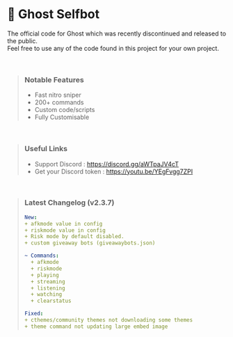 # 👻 Ghost Selfbot

The official code for Ghost which was recently discontinued and released to the public.  
Feel free to use any of the code found in this project for your own project.   
   
<br />
  
> ### Notable Features
> - Fast nitro sniper
> - 200+ commands
> - Custom code/scripts
> - Fully Customisable
  
<br />
  
> ### Useful Links  
> - Support Discord : https://discord.gg/aWTpaJV4cT
> - Get your Discord token : https://youtu.be/YEgFvgg7ZPI  
  
<br />
  
> ### Latest Changelog (v2.3.7)
> ```yaml
> New:
> + afkmode value in config
> + riskmode value in config
> + Risk mode by default disabled.
> + custom giveaway bots (giveawaybots.json)
> 
> ~ Commands:
>   + afkmode
>   + riskmode
>   + playing
>   + streaming
>   + listening
>   + watching
>   + clearstatus
> 
> Fixed:
> + cthemes/community themes not downloading some themes
> + theme command not updating large embed image
> ``` 
